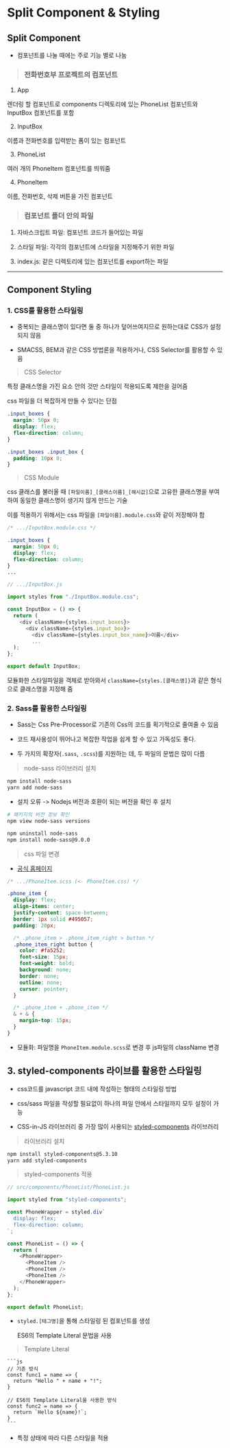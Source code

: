 # Split Component & Styling

## Split Component

- 컴포넌트를 나눌 때에는 주로 기능 별로 나눔

> ### 전화번호부 프로젝트의 컴포넌트

1. App

  렌더링 할 컴포넌트로 components 디렉토리에 있는 PhoneList 컴포넌트와 InputBox 컴포넌트를 포함

2. InputBox

  이름과 전화번호를 입력받는 폼이 있는 컴포넌트

3. PhoneList

  여러 개의 PhoneItem 컴포넌트를 띄워줌

4. PhoneItem

  이름, 전화번호, 삭제 버튼을 가진 컴포넌트

> ### 컴포넌트 폴더 안의 파일

1. 자바스크립트 파일: 컴포넌트 코드가 들어있는 파일

2. 스타일 파일: 각각의 컴포넌트에 스타일을 지정해주기 위한 파일

3. index.js: 같은 디렉토리에 있는 컴포넌트를 export하는 파일

---

## Component Styling

### 1. CSS를 활용한 스타일링

  - 중복되는 클래스명이 있다면 둘 중 하나가 덮어쓰여지므로 원하는대로 CSS가 설정되지 않음

  - SMACSS, BEM과 같은 CSS 방법론을 적용하거나, CSS Selector를 활용할 수 있음

  > CSS Selector

  특정 클래스명을 가진 요소 안의 것만 스타일이 적용되도록 제한을 걸어줌

  css 파일을 더 복잡하게 만들 수 있다는 단점

  ```css
  .input_boxes {
    margin: 50px 0;
    display: flex;
    flex-direction: column;
  }

  .input_boxes .input_box {
    padding: 10px 0;
  }
  ```

  > CSS Module

  css 클래스를 불러올 때 `[파일이름]_[클래스이름]_[해시값]`으로 고유한 클래스명을 부여하여 동일한 클래스명이 생기지 않게 만드는 기술

  이를 적용하기 위해서는 css 파일을 `[파일이름].module.css`와 같이 저장해야 함

  ```css
  /* .../InputBox.module.css */

  .input_boxes {
    margin: 50px 0;
    display: flex;
    flex-direction: column;
  }
  ...
  ```

  ```js
  // .../InputBox.js

  import styles from "./InputBox.module.css";

  const InputBox = () => {
    return (
      <div className={styles.input_boxes}>
        <div className={styles.input_box}>
          <div className={styles.input_box_name}>이름</div>
          ...
    );
  };

  export default InputBox;
  ```

  모듈화한 스타일파일을 객체로 받아와서 `className={styles.[클래스명]}`과 같은 형식으로 클래스명을 지정해 줌

### 2. Sass를 활용한 스타일링

  - Sass는 Css Pre-Processor로 기존의 Css의 코드를 획기적으로 줄여줄 수 있음

  - 코드 재사용성이 뛰어나고 복잡한 작업을 쉽게 할 수 있고 가독성도 좋다.

  - 두 가지의 확장자(`.sass`, `.scss`)를 지원하는 데, 두 파일의 문법은 많이 다름

  > node-sass 라이브러리 설치

  ```bash
  npm install node-sass
  yarn add node-sass
  ```

  - 설치 오류 -> Nodejs 버전과 호환이 되는 버전을 확인 후 설치

  ```bash
  # 패키지의 버전 정보 확인
  npm view node-sass versions

  npm uninstall node-sass  
  npm install node-sass@9.0.0
  ```

  > css 파일 변경

  - [공식 홈페이지](https://sass-lang.com/documentation)

  ```scss
  /* .../PhoneItem.scss (<- PhoneItem.css) */

  .phone_item {
    display: flex;
    align-items: center;
    justify-content: space-between;
    border: 1px solid #495057;
    padding: 20px;

    /* .phone_item > .phone_item_right > button */
    .phone_item_right button {
      color: #fa5252;
      font-size: 15px;
      font-weight: bold;
      background: none;
      border: none;
      outline: none;
      cursor: pointer;
    }

    /* .phone_item + .phone_item */
    & + & {
      margin-top: 15px;
    }
  }
  ```

  - 모듈화: 파일명을 `PhoneItem.module.scss`로 변경 후 js파일의 className 변경

## 3. styled-components 라이브를 활용한 스타일링

  - css코드를 javascript 코드 내에 작성하는 형태의 스타일링 방법

  - css/sass 파일을 작성할 필요없이 하나의 파일 안에서 스타일까지 모두 설정이 가능

  - CSS-in-JS 라이브러리 중 가장 많이 사용되는 [styled-components](https://styled-components.com/) 라이브러리

  > 라이브러리 설치

  ```bash
  npm install styled-components@5.3.10
  yarn add styled-components
  ```

  > styled-components 적용

  ```js
  // src/components/PhoneList/PhoneList.js

  import styled from "styled-components";

  const PhoneWrapper = styled.div`
    display: flex;
    flex-direction: column;
  `;

  const PhoneList = () => {
    return (
      <PhoneWrapper>
        <PhoneItem />
        <PhoneItem />
        <PhoneItem />
      </PhoneWrapper>
    );
  };

  export default PhoneList;
  ```

  - `styled.[태그명]`을 통해 스타일링 된 컴포넌트를 생성

    ES6의 Template Literal 문법을 사용

  > Template Literal

    ```js
    // 기존 방식
    const func1 = name => {
      return "Hello " + name + "!";
    }

    // ES6의 Template Literal을 사용한 방식
    const func2 = name => {
      return `Hello ${name}!`;
    }
    ```

  - 특정 상태에 따라 다른 스타일을 적용